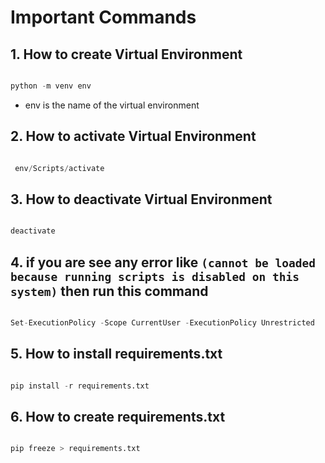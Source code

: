 # Important Commands

## 1. How to create Virtual Environment

```python

python -m venv env

```
- env is the name of the virtual environment

## 2. How to activate Virtual Environment

```python

 env/Scripts/activate

```

## 3. How to deactivate Virtual Environment

```python

deactivate

```

## 4. if you are see any error like `(cannot be loaded because running scripts is disabled on this system)` then run this command

```python

Set-ExecutionPolicy -Scope CurrentUser -ExecutionPolicy Unrestricted

```

## 5. How to install requirements.txt

```python

pip install -r requirements.txt

```
## 6. How to create requirements.txt

```bash

pip freeze > requirements.txt

```


